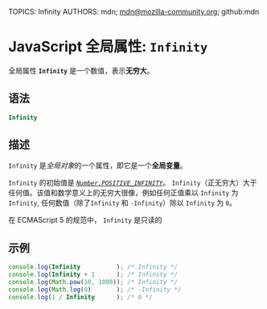 TOPICS: Infinity
AUTHORS: mdn; mdn@mozilla-community.org; github:mdn

# JavaScript 全局属性: `Infinity`

全局属性 **`Infinity`** 是一个数值，表示**无穷大**。

## 语法

```javascript
Infinity
```

## 描述

`Infinity` 是*全局对象*的一个属性，即它是一个**全局变量**。

`Infinity` 的初始值是 [*`Number.POSITIVE_INFINITY`*](/zh-hans/webfrontend/Number.POSITIVE_INFINITY)。
`Infinity`（正无穷大）大于任何值。该值和数学意义上的无穷大很像，例如任何正值乘以 `Infinity` 为 `Infinity`,
任何数值（除了`Infinity` 和 `-Infinity`）除以 `Infinity` 为 `0`。

在 ECMAScript 5 的规范中， `Infinity` 是只读的

## 示例

```javascript
console.log(Infinity          ); /* Infinity */  
console.log(Infinity + 1      ); /* Infinity */  
console.log(Math.pow(10, 1000)); /* Infinity */  
console.log(Math.log(0)       ); /* -Infinity */  
console.log(1 / Infinity      ); /* 0 */
```
